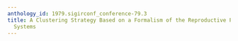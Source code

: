 ```yaml
---
anthology_id: 1979.sigirconf_conference-79.3
title: A Clustering Strategy Based on a Formalism of the Reproductive Process in Natural
  Systems
---
```

